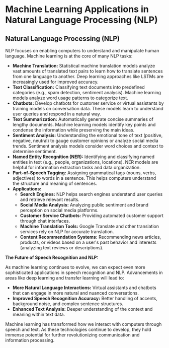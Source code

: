 # Machine Learning Applications in Natural Language Processing (NLP)

## Natural Language Processing (NLP)

NLP focuses on enabling computers to understand and manipulate human language. Machine learning is at the core of many NLP tasks:

- **Machine Translation:** Statistical machine translation models analyze vast amounts of translated text pairs to learn how to translate sentences from one language to another. Deep learning approaches like LSTMs are increasingly used for improved accuracy.
- **Text Classification:** Classifying text documents into predefined categories (e.g., spam detection, sentiment analysis). Machine learning models analyze word usage patterns to categorize text.
- **Chatbots:** Develop chatbots for customer service or virtual assistants by training models on conversation data. These models learn to understand user queries and respond in a natural way.
- **Text Summarization:** Automatically generate concise summaries of lengthy documents. Machine learning models identify key points and condense the information while preserving the main ideas.
- **Sentiment Analysis:** Understanding the emotional tone of text (positive, negative, neutral) to gauge customer opinions or analyze social media trends. Sentiment analysis models consider word choices and context to determine sentiment.
- **Named Entity Recognition (NER):** Identifying and classifying named entities in text (e.g., people, organizations, locations). NER models are helpful for information extraction tasks and data organization.
- **Part-of-Speech Tagging:** Assigning grammatical tags (nouns, verbs, adjectives) to words in a sentence. This helps computers understand the structure and meaning of sentences.
- **Applications:**
    - **Search Engines:** NLP helps search engines understand user queries and retrieve relevant results.
    - **Social Media Analysis:** Analyzing public sentiment and brand perception on social media platforms.
    - **Customer Service Chatbots:** Providing automated customer support through chat interfaces.
    - **Machine Translation Tools:** Google Translate and other translation services rely on NLP for accurate translation.
    - **Content Recommendation Systems:** Recommending news articles, products, or videos based on a user's past behavior and interests (analyzing text reviews or descriptions).

**The Future of Speech Recognition and NLP:**

As machine learning continues to evolve, we can expect even more sophisticated applications in speech recognition and NLP. Advancements in areas like deep learning and transfer learning will lead to:

- **More Natural Language Interactions:** Virtual assistants and chatbots that can engage in more natural and nuanced conversations.
- **Improved Speech Recognition Accuracy:** Better handling of accents, background noise, and complex sentence structures.
- **Enhanced Text Analysis:** Deeper understanding of the context and meaning within text data.

Machine learning has transformed how we interact with computers through speech and text. As these technologies continue to develop, they hold immense potential for further revolutionizing communication and information processing.